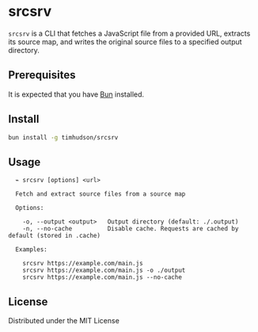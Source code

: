 # srcsrv

`srcsrv` is a CLI that fetches a JavaScript file from a provided URL, extracts its source map, and writes the original source files to a specified output directory.

## Prerequisites

It is expected that you have [Bun](https://bun.sh/) installed.

## Install

```sh
bun install -g timhudson/srcsrv
```

## Usage

```
  ⌁ srcsrv [options] <url>

  Fetch and extract source files from a source map

  Options:

    -o, --output <output>   Output directory (default: ./.output)
    -n, --no-cache          Disable cache. Requests are cached by default (stored in .cache)

  Examples:

    srcsrv https://example.com/main.js
    srcsrv https://example.com/main.js -o ./output
    srcsrv https://example.com/main.js --no-cache
```

## License

Distributed under the MIT License

